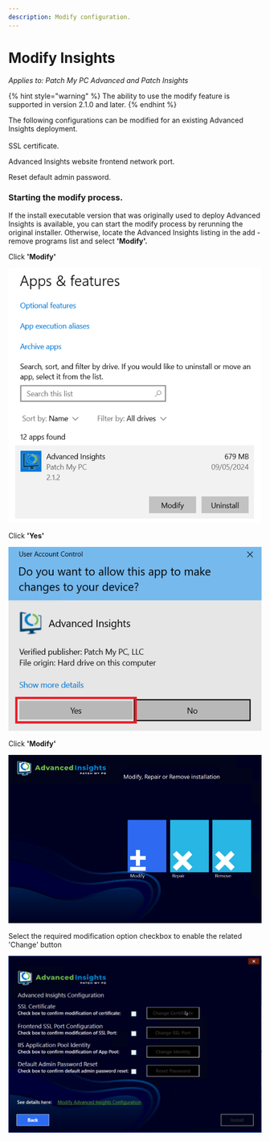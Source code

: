 ```yaml
---
description: Modify configuration.
---
```


# Modify Insights

_Applies to: Patch My PC Advanced and Patch Insights_

{% hint style="warning" %}
The ability to use the modify feature is supported in version 2.1.0 and later.
{% endhint %}

The following configurations can be modified for an existing Advanced Insights deployment.\
\
SSL certificate.

Advanced Insights website frontend network port.

Reset default admin password.

### **Starting the modify process.** <a href="#starting-the-modify-process" id="starting-the-modify-process"></a>

If the install executable version that was originally used to deploy Advanced Insights is available, you can start the modify process by rerunning the original installer. Otherwise, locate the Advanced Insights listing in the add - remove programs list and select **'Modify'.**

Click **'Modify'**

![](/_images/image%20%28716%29.png "Advanced Insights - Add - Remove Programs entry.")

Click **'Yes'**

![](/_images/image%20%28717%29.png "UAC Prompt")

Click **'Modify'**

![](/_images/image%20%28718%29.png "Advanced Insights installer maintenance dialog")

Select the required modification option checkbox to enable the related 'Change' button

![](/_images/vmconnect_w0AaMZPkHy.png "Advanced Insights - Configuration Modification page.")

